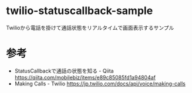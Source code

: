 # twilio-statuscallback-sample
Twilioから電話を掛けて通話状態をリアルタイムで画面表示するサンプル

# 参考

- StatusCallbackで通話の状態を知る - Qiita https://qiita.com/mobilebiz/items/e89c85085fd1a94804af
- Making Calls - Twilio https://jp.twilio.com/docs/api/voice/making-calls
